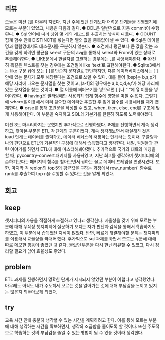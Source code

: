 ## 리뷰
오늘은 미션 2를 마무리 지었다. 지난 주에 했던 단계보다 어려운 단계들을 진행했기에 모르는 부분이 있었고, 내용은 다음과 같다.
● DDL은 일반적으로 자동 commit이 수행된다.
● Sql 언어에 따라 상위 몇 개의 레코드를 추출하는 방식이 다르다.
● COUNT 집계 함수 안에 DISTINCT를 넣는다면 열의 값을 중복없이 셀 수 있다.
● Sql은 테이블명과 컬럼명에서도 대소문자를 구분하지 않는다.
● 조건에서 평균보다 큰 값을 갖는 조건을 갖게 하려면 평균을 select 구문의 avg를 통해서 select와 From이 있는 상태로 추출해야한다.
● LIKE문에서 한글자를 표현하는 경우에는 _를 사용해야한다.
● 완전히 똑같은 텍스트를 찾는 경우에는 조건절에 like ‘text’로 표현해야한다.
● Sqlite3에서는 like 구문 뒤에 오는 [ ]를 단순히 문자열로 판단하지만, 다른 데이터베이스에서는 [ ]안에 있는 문자가 모두 해당된다는 조건으로 쓰일 수 있다. 예를 들어 [bsp]는 b,s,p가 해당 자리에 나오는 문자열을 찾는 것이고, [a-f]의 경우에는 a,b,c,d,e,f가 해당 자리에 있는 문자열을 찾는 것이다.
● 열 이름에 띄어쓰기를 넣으려면 [ ]나 “ “에 열 이름을 넣어야한다.
● having은 필터링에만 사용되지 집계 함수에 영향을 미칠 수 없다. 그렇기에 where을 이용해서 미리 필요한 데이터만 추출한 후 집계 함수를 사용해야될 때가 존재한다.
● case를 통해 조건문을 작성할 수 있고, when, then, else, end를 구조에 맞게 사용해야한다.
이 부분을 숙지하고 SQL의 기본기를 탄탄히 하도록 노력해야겠다.

미션 3도 마무리하지는 못했지만 추가적으로 진행하였다. 과제를 진행하면서 계속 생각하고, 찾아본 부분은 ETL 각 단계의 구분이었다. 계속 생각해보면서 확실해진 것은 load 단계는 데이터를 출력하고, 데이터 베이스의 저장하는 단계라는 것이다. 구글링과 나의 판단으로 ETL의 기본적인 구성에 대해서 습득했다고 생각한다. 내일, 팀원들과 관련 이야기를 하면서 ETL에 대해 마스터해봐야겠다.
추가적으로 국가와 대륙의 매칭을 할 때, pycountry-convert 패키지를 사용하였고, 지난 회고를 생각하며 챗지피티에 의존하기보다는 패키지의 함수를 찾아보면서 원하는 꼴로 데이터 프레임을 변경시켰다.
또한, 마지막 각 region의 top 5의 평균값을 구하는 과정에서 row_number() 함수로 rank를 추출하여 top n을 수행할 수 있다는 것을 알게 되었다.

## 회고
## keep
챗지피티의 사용을 적절하게 조절하고 있다고 생각한다. 자율성을 갖기 위해 모르는 부분에 대해 무작정 챗지피티에 질문하기 보다는 자가 판단과 검색을 통해서 학습하기도 하였고, 이 부분에서 습득했던 지식이 많았다. 반면, 빠르게 해결해야할 문제는 챗지피티를 이용해서 효율성을 극대화 했다.
추가적으로 sql 과제를 하면서 모르는 부분에 대해 따로 메모한 행동이 좋았던 것 같다. 몰랐던 부분을 다시 한번 리뷰할 수 있었고, 다시 정리할 필요가 없어 효율성도 좋았다. 

## problem
ETL 과제를 진행하면서 명확한 단계가 제시되지 않았던 부분이 어렵다고 생각했었다. 아무래도 아직도 내가 주도해서 모르는 것을 알아가는 것에 대해 부담감을 느끼고 있지는 않은지 되돌아보게 되었다.

## try
교육 시간 안에 충분히 생각할 수 있는 시간을 계획하려고 한다. 이를 통해 모르는 부분에 대해 생각하는 시간을 확보하면서, 생각의 조급함을 줄이도록 할 것이다. 또한 주도적으로 학습하는 것의 부담감을 줄일 수 있는 방법이 될 수 있을 것이라 생각한다.